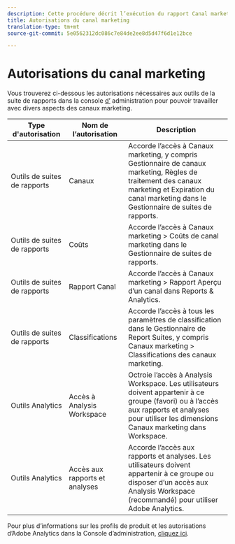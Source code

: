 ```yaml
---
description: Cette procédure décrit l’exécution du rapport Canal marketing, ainsi que l’octroi de privilèges d’administrateur limités et de permissions de groupe d’utilisateurs au rapport.
title: Autorisations du canal marketing
translation-type: tm+mt
source-git-commit: 5e0562312dc086c7e84de2ee8d5d47f6d1e12bce

---
```



# Autorisations du canal marketing

Vous trouverez ci-dessous les autorisations nécessaires aux outils de la suite de rapports dans la console [d’](https://adminconsole.adobe.com/) administration pour pouvoir travailler avec divers aspects des canaux marketing.

| Type d&#39;autorisation | Nom de l’autorisation | Description |
|---|---|---|
| Outils de suites de rapports | Canaux | Accorde l’accès à Canaux marketing, y compris Gestionnaire de canaux marketing, Règles de traitement des canaux marketing et Expiration du canal marketing dans le Gestionnaire de suites de rapports. |
| Outils de suites de rapports | Coûts | Accorde l’accès à Canaux marketing > Coûts de canal marketing dans le Gestionnaire de suites de rapports. |
| Outils de suites de rapports | Rapport Canal | Accorde l’accès à Canaux marketing > Rapport Aperçu d’un canal dans Reports &amp; Analytics. |
| Outils de suites de rapports | Classifications | Accorde l’accès à tous les paramètres de classification dans le Gestionnaire de Report Suites, y compris Canaux marketing > Classifications des canaux marketing. |
| Outils Analytics | Accès à Analysis Workspace | Octroie l’accès à Analysis Workspace. Les utilisateurs doivent appartenir à ce groupe (favori) ou à l’accès aux rapports et analyses pour utiliser les dimensions Canaux marketing dans Workspace. |
| Outils Analytics | Accès aux rapports et analyses | Accorde l’accès aux rapports et analyses. Les utilisateurs doivent appartenir à ce groupe ou disposer d’un accès aux Analysis Workspace (recommandé) pour utiliser Adobe Analytics. |

Pour plus d’informations sur les profils de produit et les autorisations d’Adobe Analytics dans la Console d’administration, [cliquez ici](https://docs.adobe.com/content/help/en/analytics/admin/admin-console/permissions/product-profile.html).